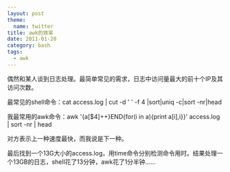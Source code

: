 ```yaml
---
layout: post
theme:
  name: twitter
title: awk的效率
date: 2011-01-20
category: bash
tags:
  - awk
---
```


偶然和某人谈到日志处理。最简单常见的需求，日志中访问量最大的前十个IP及其访问次数。

最常见的shell命令：cat access.log | cut -d ' ' -f 4 |sort|uniq -c|sort -nr|head

我最常用的awk命令：awk '{a[$4]++}END{for(i in a){print a[i],i}}' access.log | sort -nr | head

对方表示上一种速度最快，而我说是下一种。

最后找到一个13G大小的access.log，用time命令分别检测命令用时。结果处理一个13GB的日志，shell花了13分钟，awk花了1分半钟……
